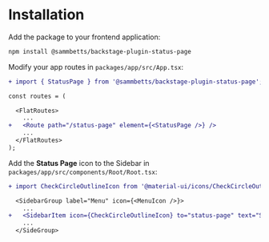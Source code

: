 # Installation

Add the package to your frontend application:

```bash
npm install @sammbetts/backstage-plugin-status-page
```

Modify your app routes in `packages/app/src/App.tsx`:

```diff
+ import { StatusPage } from '@sammbetts/backstage-plugin-status-page';

const routes = (

  <FlatRoutes>
    ...
+   <Route path="/status-page" element={<StatusPage />} />
    ...
  </FlatRoutes>
);
```

Add the **Status Page** icon to the Sidebar in `packages/app/src/components/Root/Root.tsx`:

```diff
+ import CheckCircleOutlineIcon from '@material-ui/icons/CheckCircleOutline';

  <SidebarGroup label="Menu" icon={<MenuIcon />}>
    ...
+   <SidebarItem icon={CheckCircleOutlineIcon} to="status-page" text="Status Page" />
    ...
  </SideGroup>
```
